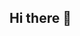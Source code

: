 ## Hi there 👋

<!--
We are the research group led by Dr. Zhenghao Wu at Xi'an Jiaotong Liverpool University, Suzhou. We work on multiscale molecular simulations of macromolecules.
-->
